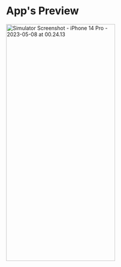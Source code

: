 # App's Preview


[<a data-flickr-embed="true" href="https://www.flickr.com/photos/197661703@N05/52879112363/in/dateposted-public/" title="Simulator Screenshot - iPhone 14 Pro - 2023-05-08 at 00.24.13"><img src="https://live.staticflickr.com/65535/52879112363_81cb05a9f1_z.jpg" width="295" height="640" alt="Simulator Screenshot - iPhone 14 Pro - 2023-05-08 at 00.24.13"/>](https://choosealicense.com/licenses/mit/)

